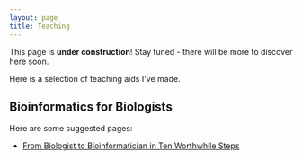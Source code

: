 ```yaml
---
layout: page
title: Teaching
---
```


<p class="message">
  This page is <b>under construction</b>!
  Stay tuned - there will be more to discover here soon.
</p>

Here is a selection of teaching aids I've made.

## Bioinformatics for Biologists

Here are some suggested pages:

* [From Biologist to Bioinformatician in Ten Worthwhile Steps](https://kmuench.github.io/2013/12/28/introducing-hyde/)



